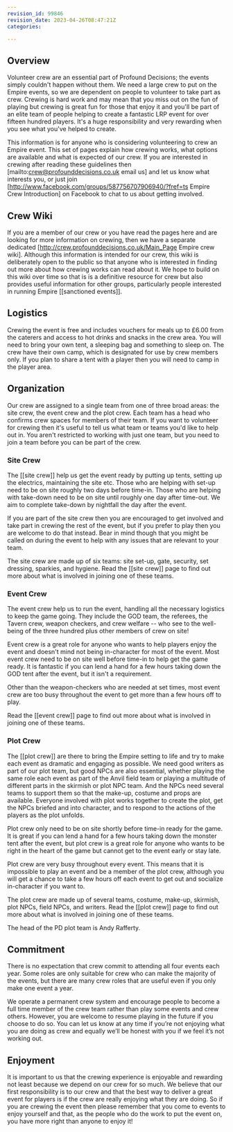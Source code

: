 ```yaml
---
revision_id: 99846
revision_date: 2023-04-26T08:47:21Z
categories:

---
```


## Overview
Volunteer crew are an essential part of Profound Decisions; the events simply couldn't happen without them. We need a large crew to put on the Empire events, so we are dependent on people to volunteer to take part as crew. Crewing is hard work and may mean that you miss out on the fun of playing but crewing is great fun for those that enjoy it and you'll be part of an elite team of people helping to create a fantastic LRP event for over fifteen hundred players. It's a huge responsibility and very rewarding when you see what you've helped to create.

This information is for anyone who is considering volunteering to crew an Empire event. This set of pages explain how crewing works, what options are available and what is expected of our crew. If you are interested in crewing after reading these guidelines then [mailto:crew@profounddecisions.co.uk email us] and let us know what interests you, or just join [http://www.facebook.com/groups/587756707906940/?fref=ts Empire Crew Introduction] on Facebook to chat to us about getting involved.

## Crew Wiki
If you are a member of our crew or you have read the pages here and are looking for more information on crewing, then we have a separate dedicated [http://crew.profounddecisions.co.uk/Main_Page Empire crew wiki]. Although this information is intended for our crew, this wiki is deliberately open to the public so that anyone who is interested in finding out more about how crewing works can read about it. We hope to build on this wiki over time so that is is a definitive resource for crew but also provides useful information for other groups, particularly people interested in running Empire [[sanctioned events]].

## Logistics
Crewing the event is free and includes vouchers for meals up to £6.00 from the caterers and access to hot drinks and snacks in the crew area. You will need to bring your own tent, a sleeping bag and something to sleep on. The crew have their own camp, which is designated for use by crew members only. If you plan to share a tent with a player then you will need to camp in the player area.

## Organization
Our crew are assigned to a single team from one of three broad areas: the site crew, the event crew and the plot crew.  Each team  has a head who confirms crew spaces for members of their team. If you want to volunteer for crewing then it's useful to tell us what team or teams you'd like to help out in. You aren't restricted to working with just one team, but you need to join a team before you can be part of the crew.

### Site Crew
The [[site crew]] help us get the event ready by putting up tents, setting up the electrics, maintaining the site etc. Those who are helping with set-up need to be on site roughly two days before time-in. Those who are helping with take-down need to be on site until roughly one day after time-out. We aim to complete take-down by nightfall the day after the event.

If you are part of the site crew then you are encouraged to get involved and take part in crewing the rest of the event, but if you prefer to play then you are welcome to do that instead. Bear in mind though that you might be called on during the event to help with any issues that are relevant to your team.

The site crew are made up of six teams: site set-up, gate, security, set dressing, sparkies, and hygiene. Read the [[site crew]] page to find out more about what is involved in joining one of these teams.

### Event Crew
The event crew help us to run the event, handling all the necessary logistics to keep the game going. They include the GOD team, the referees, the Tavern crew, weapon checkers, and crew welfare -- who see to the well-being of the three hundred plus other members of crew on site!

Event crew is a great role for anyone who wants to help players enjoy the event and doesn't mind not being in-character for most of the event. Most event crew need to be on site well before time-in to help get the game ready. It is fantastic if you can lend a hand for a few hours taking down the GOD tent after the event, but it isn't a requirement.

Other than the weapon-checkers who are needed at set times, most event crew are too busy throughout the event to get more than a few hours off to play. 

Read the [[event crew]] page to find out more about what is involved in joining one of these teams.

### Plot Crew
The [[plot crew]] are there to bring the Empire setting to life and try to make each event as dramatic and engaging as possible. We need good writers as part of our plot team, but good NPCs are also essential, whether playing the same role each event as part of the Anvil field team or playing a multitude of different parts in the skirmish or plot NPC team. And the NPCs need several teams to support them so that the make-up, costume and props are available. Everyone involved with plot works together to create the plot, get the NPCs briefed and into character, and to respond to the actions of the players as the plot unfolds.

Plot crew only need to be on site shortly before time-in ready for the game. It is great if you can lend a hand for a few hours taking down the monster tent after the event, but plot crew is a great role for anyone who wants to be right in the heart of the game but cannot get to the event early or stay late.

Plot crew are very busy throughout every event. This means that it is impossible to play an event and be a member of the plot crew, although you will get a chance to take a few hours off each event to get out and socialize in-character if you want to. 

The plot crew are made up of several teams, costume, make-up, skirmish, plot NPCs, field NPCs, and writers. Read the [[plot crew]] page to find out more about what is involved in joining one of these teams.

The head of the PD plot team is Andy Rafferty.

## Commitment
There is no expectation that crew commit to attending all four events each year. Some roles are only suitable for crew who can make the majority of the events, but there are many crew roles that are useful even if you only make one event a year.

We operate a permanent crew system and encourage people to become a full time member of the crew team rather than play some events and crew others. However, you are welcome to resume playing in the future if you choose to do so. You can let us know at any time if you’re not enjoying what you are doing as crew and equally we’ll be honest with you if we feel it’s not working out.

## Enjoyment
It is important to us that the crewing experience is enjoyable and rewarding not least because we depend on our crew for so much. We believe that our first responsibility is to our crew and that the best way to deliver a great event for players is if the crew are really enjoying what they are doing. So if you are crewing the event then please remember that you come to events to enjoy yourself and that, as the people who do the work to put the event on, you have more right than anyone to enjoy it!
